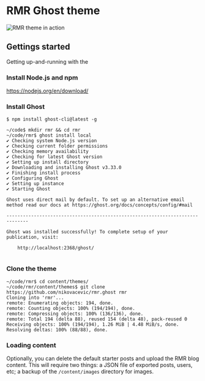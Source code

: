 # RMR Ghost theme
![RMR theme in action](https://github.com/nikovacevic/rmr.ghost/blob/master/assets/images/screenshot.png)

## Gettings started
Getting up-and-running with the 

### Install Node.js and npm
https://nodejs.org/en/download/

### Install Ghost
```
$ npm install ghost-cli@latest -g
```
```
~/code$ mkdir rmr && cd rmr
~/code/rmr$ ghost install local
✔ Checking system Node.js version
✔ Checking current folder permissions
✔ Checking memory availability
✔ Checking for latest Ghost version
✔ Setting up install directory
✔ Downloading and installing Ghost v3.33.0
✔ Finishing install process
✔ Configuring Ghost
✔ Setting up instance
✔ Starting Ghost

Ghost uses direct mail by default. To set up an alternative email method read our docs at https://ghost.org/docs/concepts/config/#mail

------------------------------------------------------------------------------

Ghost was installed successfully! To complete setup of your publication, visit: 

    http://localhost:2368/ghost/
    
```

### Clone the theme
```
~/code/rmr$ cd content/themes/
~/code/rmr/content/themes$ git clone https://github.com/nikovacevic/rmr.ghost rmr
Cloning into 'rmr'...
remote: Enumerating objects: 194, done.
remote: Counting objects: 100% (194/194), done.
remote: Compressing objects: 100% (136/136), done.
remote: Total 194 (delta 88), reused 154 (delta 48), pack-reused 0
Receiving objects: 100% (194/194), 1.26 MiB | 4.48 MiB/s, done.
Resolving deltas: 100% (88/88), done.
```

### Loading content
Optionally, you can delete the default starter posts and upload the RMR blog content. This will require two things: a JSON file of exported posts, users, etc; a backup of the `/content/images` directory for images.
